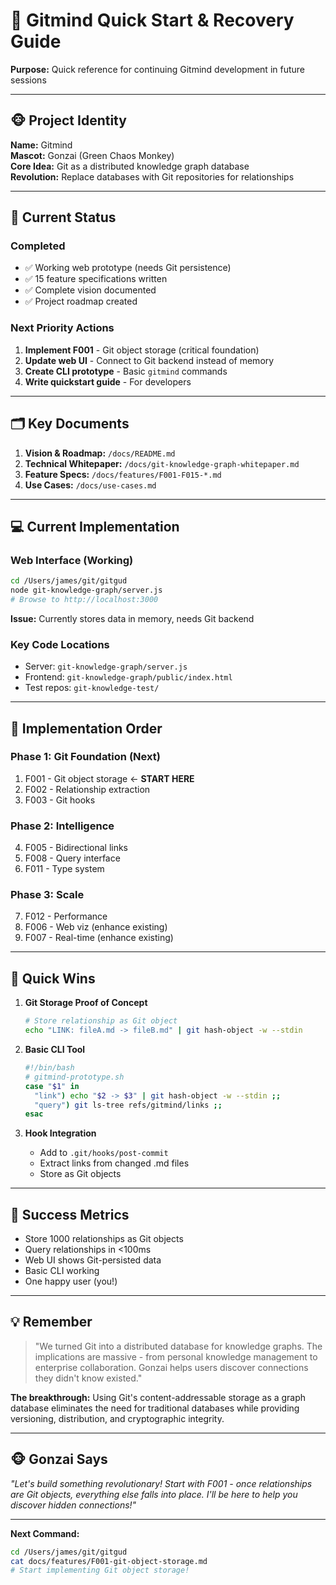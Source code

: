 # 🚀 Gitmind Quick Start & Recovery Guide

**Purpose:** Quick reference for continuing Gitmind development in future sessions

---

## 🐵 Project Identity

**Name:** Gitmind  
**Mascot:** Gonzai (Green Chaos Monkey)  
**Core Idea:** Git as a distributed knowledge graph database  
**Revolution:** Replace databases with Git repositories for relationships

---

## 📍 Current Status

### Completed
- ✅ Working web prototype (needs Git persistence)
- ✅ 15 feature specifications written
- ✅ Complete vision documented
- ✅ Project roadmap created

### Next Priority Actions
1. **Implement F001** - Git object storage (critical foundation)
2. **Update web UI** - Connect to Git backend instead of memory
3. **Create CLI prototype** - Basic `gitmind` commands
4. **Write quickstart guide** - For developers

---

## 🗂️ Key Documents

1. **Vision & Roadmap:** `/docs/README.md`
2. **Technical Whitepaper:** `/docs/git-knowledge-graph-whitepaper.md`
3. **Feature Specs:** `/docs/features/F001-F015-*.md`
4. **Use Cases:** `/docs/use-cases.md`

---

## 💻 Current Implementation

### Web Interface (Working)
```bash
cd /Users/james/git/gitgud
node git-knowledge-graph/server.js
# Browse to http://localhost:3000
```

**Issue:** Currently stores data in memory, needs Git backend

### Key Code Locations
- Server: `git-knowledge-graph/server.js`
- Frontend: `git-knowledge-graph/public/index.html`
- Test repos: `git-knowledge-test/`

---

## 🔧 Implementation Order

### Phase 1: Git Foundation (Next)
1. F001 - Git object storage ← **START HERE**
2. F002 - Relationship extraction
3. F003 - Git hooks

### Phase 2: Intelligence
4. F005 - Bidirectional links
5. F008 - Query interface
6. F011 - Type system

### Phase 3: Scale
7. F012 - Performance
8. F006 - Web viz (enhance existing)
9. F007 - Real-time (enhance existing)

---

## 🎯 Quick Wins

1. **Git Storage Proof of Concept**
   ```bash
   # Store relationship as Git object
   echo "LINK: fileA.md -> fileB.md" | git hash-object -w --stdin
   ```

2. **Basic CLI Tool**
   ```bash
   #!/bin/bash
   # gitmind-prototype.sh
   case "$1" in
     "link") echo "$2 -> $3" | git hash-object -w --stdin ;;
     "query") git ls-tree refs/gitmind/links ;;
   esac
   ```

3. **Hook Integration**
   - Add to `.git/hooks/post-commit`
   - Extract links from changed .md files
   - Store as Git objects

---

## 🚦 Success Metrics

- Store 1000 relationships as Git objects
- Query relationships in <100ms  
- Web UI shows Git-persisted data
- Basic CLI working
- One happy user (you!)

---

## 💡 Remember

> "We turned Git into a distributed database for knowledge graphs. The implications are massive - from personal knowledge management to enterprise collaboration. Gonzai helps users discover connections they didn't know existed."

**The breakthrough:** Using Git's content-addressable storage as a graph database eliminates the need for traditional databases while providing versioning, distribution, and cryptographic integrity.

---

## 🐵 Gonzai Says

*"Let's build something revolutionary! Start with F001 - once relationships are Git objects, everything else falls into place. I'll be here to help you discover hidden connections!"*

---

**Next Command:**
```bash
cd /Users/james/git/gitgud
cat docs/features/F001-git-object-storage.md
# Start implementing Git object storage!
```